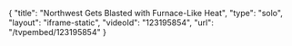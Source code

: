 {
    "title": "Northwest Gets Blasted with Furnace-Like Heat",
    "type": "solo",
    "layout": "iframe-static",
    "videoId": "123195854",
    "url": "\/tvpembed\/123195854"
}